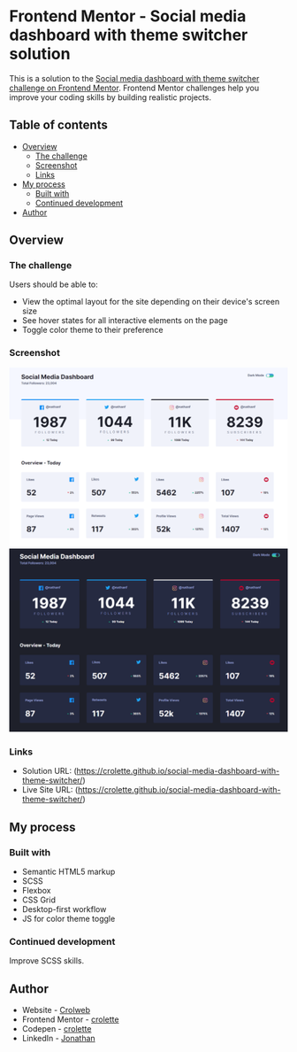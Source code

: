 # Frontend Mentor - Social media dashboard with theme switcher solution

This is a solution to the [Social media dashboard with theme switcher challenge on Frontend Mentor](https://www.frontendmentor.io/challenges/social-media-dashboard-with-theme-switcher-6oY8ozp_H). Frontend Mentor challenges help you improve your coding skills by building realistic projects. 

## Table of contents

- [Overview](#overview)
  - [The challenge](#the-challenge)
  - [Screenshot](#screenshot)
  - [Links](#links)
- [My process](#my-process)
  - [Built with](#built-with)
  - [Continued development](#continued-development)
- [Author](#author)


## Overview

### The challenge

Users should be able to:

- View the optimal layout for the site depending on their device's screen size
- See hover states for all interactive elements on the page
- Toggle color theme to their preference

### Screenshot

![Light Theme](./images/screen1.png)
![Dark Theme](./images/screen2.png)


### Links

- Solution URL: (https://crolette.github.io/social-media-dashboard-with-theme-switcher/)
- Live Site URL: (https://crolette.github.io/social-media-dashboard-with-theme-switcher/)

## My process

### Built with

- Semantic HTML5 markup
- SCSS
- Flexbox
- CSS Grid
- Desktop-first workflow
- JS for color theme toggle


### Continued development
Improve SCSS skills.

## Author

- Website - [Crolweb](https://www.crolweb.be)
- Frontend Mentor - [crolette](https://www.frontendmentor.io/profile/crolette)
- Codepen - [crolette](https://codepen.io/crolette/pens/)
- LinkedIn - [Jonathan](https://www.linkedin.com/in/jonathan-de-dijcker-6a7b1532/)
